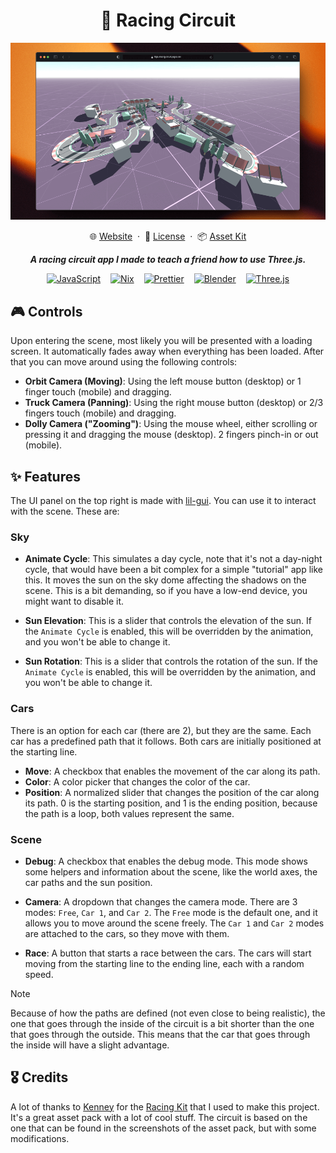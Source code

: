 <div align="center">
  <h1>🏁 Racing Circuit</h1>
  <p></p>
</div>

<div align="center">
 <a href="https://racing-circuit.pages.dev">
    <img src="./public/og.png" alt="Preview image of the project" />
  </a>
</div>

<p></p>

<div align="center">
  🌐 <a href="https://racing-circuit.pages.dev" target="_blank">Website</a>
  <span>&nbsp;·&nbsp;</span>
  🔑 <a href="https://github.com/iivvaannxx/racing-circuit?tab=MIT-1-ov-file#readme">License</a>
  <span>&nbsp;·&nbsp;</span>
  📦 <a href="https://kenney.nl/assets/racing-kit">Asset Kit</a>

  <p></p>
  <p><em><b>A racing circuit app I made to teach a friend how to use Three.js.</b></em></p>

  <p align="center">
    <a href="https://developer.mozilla.org/en-US/docs/Web/JavaScript"><img hspace="6" src="https://img.shields.io/badge/JavaScript-323330?style=for-the-badge&logo=javascript&logoColor=F7DF1E" alt="JavaScript"></a>
    <a href="https://nix.dev/tutorials/nix-language"><img hspace="6" src="https://img.shields.io/badge/NIX-5277C3.svg?style=for-the-badge&amp;logo=NixOS&amp;logoColor=white" alt="Nix"></a>
    <a href="https://prettier.io"><img hspace="6" src="https://img.shields.io/badge/prettier-1A2C34?style=for-the-badge&amp;logo=prettier&amp;logoColor=F7BA3E" alt="Prettier"></a>
    <a href="https://blender.org"><img hspace="6" src="https://img.shields.io/badge/blender-%23F5792A.svg?style=for-the-badge&amp;logo=blender&amp;logoColor=white" alt="Blender"></a>
  <a href="https://threejs.org"><img hspace="6" src="https://img.shields.io/badge/three.js-white?style=for-the-badge&amp;logo=threedotjs&amp;logoColor=black&amp;logoWidth=16" alt="Three.js"></a>
  </p>
</div>

## 🎮 Controls

Upon entering the scene, most likely you will be presented with a loading screen. It automatically fades away when everything has been loaded. After that you can move around using the following controls: 

- **Orbit Camera (Moving)**: Using the left mouse button (desktop) or 1 finger touch (mobile) and dragging.
- **Truck Camera (Panning)**: Using the right mouse button (desktop) or 2/3 fingers touch (mobile) and dragging.
- **Dolly Camera ("Zooming")**: Using the mouse wheel, either scrolling or pressing it and dragging the mouse (desktop). 2 fingers pinch-in or out (mobile).


## ✨ Features

The UI panel on the top right is made with [lil-gui](https://github.com/georgealways/lil-gui). You can use it to interact with the scene. These are:

### Sky

 - **Animate Cycle**: This simulates a day cycle, note that it's not a day-night cycle, that would have been a bit complex for a simple "tutorial" app like this. It moves the sun on the sky dome affecting the shadows on the scene. This is a bit demanding, so if you have a low-end device, you might want to disable it.

 - **Sun Elevation**: This is a slider that controls the elevation of the sun. If the `Animate Cycle` is enabled, this will be overridden by the animation, and you won't be able to change it.

 - **Sun Rotation**: This is a slider that controls the rotation of the sun. If the `Animate Cycle` is enabled, this will be overridden by the animation, and you won't be able to change it.

### Cars

There is an option for each car (there are 2), but they are the same. Each car has a predefined path that it follows. Both cars are initially positioned at the starting line.

- **Move**: A checkbox that enables the movement of the car along its path.
- **Color**: A color picker that changes the color of the car.
- **Position**: A normalized slider that changes the position of the car along its path. 0 is the starting position, and 1 is the ending position, because the path is a loop, both values represent the same. 

### Scene

- **Debug**: A checkbox that enables the debug mode. This mode shows some helpers and information about the scene, like the world axes, the car paths and the sun position.

- **Camera**: A dropdown that changes the camera mode. There are 3 modes: `Free`, `Car 1`, and `Car 2`. The `Free` mode is the default one, and it allows you to move around the scene freely. The `Car 1` and `Car 2` modes are attached to the cars, so they move with them.

- **Race**: A button that starts a race between the cars. The cars will start moving from the starting line to the ending line, each with a random speed.

> [!NOTE]
> Because of how the paths are defined (not even close to being realistic), the one that goes through the inside of the circuit is a bit shorter than the one that goes through the outside. This means that the car that goes through the inside will have a slight advantage.

## 🎖️ Credits

A lot of thanks to [Kenney](https://kenney.nl) for the [Racing Kit](https://kenney.nl/assets/racing-kit) that I used to make this project. It's a great asset pack with a lot of cool stuff. The circuit is based on the one that can be found in the screenshots of the asset pack, but with some modifications.